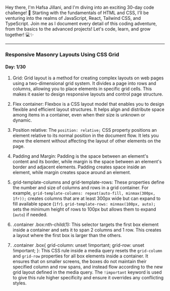Hey there, I'm Hafsa Jillani, and I'm diving into an exciting 30-day code challenge! 🚀 Starting with the fundamentals of HTML and CSS, I'll be venturing into the realms of JavaScript, React, Tailwind CSS, and TypeScript. Join me as I document every detail of this coding adventure, from the basics to the advanced projects! Let's code, learn, and grow together! 💻✨



---



### Responsive Masonry Layouts Using CSS Grid

#### Day: 1/30



1. Grid: Grid layout is a method for creating complex layouts on web pages using a two-dimensional grid system. It divides a page into rows and columns, allowing you to place elements in specific grid cells. This makes it easier to design responsive layouts and control page structure.



2. Flex container: Flexbox is a CSS layout model that enables you to design flexible and efficient layout structures. It helps align and distribute space among items in a container, even when their size is unknown or dynamic.



3. Position relative: The `position: relative;` CSS property positions an element relative to its normal position in the document flow. It lets you move the element without affecting the layout of other elements on the page.



4. Padding and Margin: Padding is the space between an element's content and its border, while margin is the space between an element's border and adjacent elements. Padding creates space inside an element, while margin creates space around an element.



5. grid-template-columns and grid-template-rows: These properties define the number and size of columns and rows in a grid container. For example, `grid-template-columns: repeat(auto-fill, minmax(300px, 1fr));` creates columns that are at least 300px wide but can expand to fill available space (`1fr`). `grid-template-rows: minmax(100px, auto);` sets the minimum height of rows to 100px but allows them to expand (`auto`) if needed.



6. .container .box:nth-child(1): This selector targets the first box element inside a container and sets it to span 2 columns and 1 row. This creates a layout where the first box is larger than the others.



7. .container .box{ grid-column: unset !important; grid-row: unset !important; }: This CSS rule inside a media query resets the `grid-column` and `grid-row` properties for all box elements inside a container. It ensures that on smaller screens, the boxes do not maintain their specified column and row spans, and instead flow according to the new grid layout defined in the media query. The `!important` keyword is used to give this rule higher specificity and ensure it overrides any conflicting styles.

